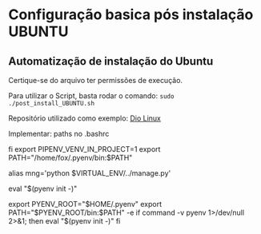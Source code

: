 # Configuração basica pós instalação UBUNTU
## Automatização de instalação do Ubuntu

Certique-se do arquivo ter permissões de execução.

Para utilizar o Script, basta rodar o comando:
`sudo ./post_install_UBUNTU.sh`

Repositório utilizado como exemplo:
[Dio Linux](https://github.com/Diolinux/gabrielworkstation)


Implementar:
paths no .bashrc

fi
export PIPENV_VENV_IN_PROJECT=1
export PATH="/home/fox/.pyenv/bin:$PATH"

alias mng='python $VIRTUAL_ENV/../manage.py'

eval "$(pyenv init -)"

export PYENV_ROOT="$HOME/.pyenv"
export PATH="$PYENV_ROOT/bin:$PATH"
-e if command -v pyenv 1>/dev/null 2>&1; then
 eval "$(pyenv init -)"
fi


